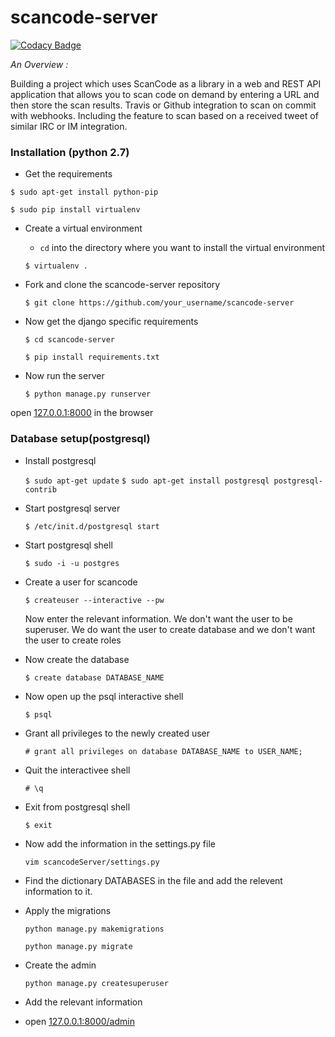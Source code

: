 # scancode-server

[![Codacy Badge](https://api.codacy.com/project/badge/Grade/59da2f264a5947209f05303cfbe8a223)](https://www.codacy.com/app/RajuKoushik/scancode-server?utm_source=github.com&utm_medium=referral&utm_content=nexB/scancode-server&utm_campaign=badger)


*An Overview :* 

Building a project which uses ScanCode as a library in a web and REST API application that allows you to scan code on demand by entering a URL and then store the scan results. Travis or Github integration to scan on commit with webhooks. Including the feature to scan based on a received tweet of similar IRC or IM integration.

### Installation (python 2.7)

- Get the requirements

`$ sudo apt-get install python-pip`

`$ sudo pip install virtualenv`

- Create a virtual environment

	- `cd` into the directory where you want to install the virtual environment
  
  	`$ virtualenv .`
  
- Fork and clone the scancode-server repository

	`$ git clone https://github.com/your_username/scancode-server`

- Now get the django specific requirements 
 	
	`$ cd scancode-server`
  
  	`$ pip install requirements.txt`

- Now run the server 
 	
	`$ python manage.py runserver`

open [127.0.0.1:8000](127.0.0.1:8000) in the browser

### Database setup(postgresql)

- Install postgresql

	`$ sudo apt-get update`
	`$ sudo apt-get install postgresql postgresql-contrib`

- Start postgresql server
	
	`$ /etc/init.d/postgresql start`

- Start postgresql shell
	
	`$ sudo -i -u postgres`

- Create a user for scancode
	
	`$ createuser --interactive --pw`

	Now enter the relevant information. We don't want the user to be superuser. We do want the user to create database and we don't want the user to create roles

- Now create the database
	
	`$ create database DATABASE_NAME`

- Now open up the psql interactive shell
	
	`$ psql`

- Grant all privileges to the newly created user
	
	`# grant all privileges on database DATABASE_NAME to USER_NAME;`

- Quit the interactivee shell
	
	`# \q`

- Exit from postgresql shell
	
	`$ exit`

- Now add the information in the settings.py file

	`vim scancodeServer/settings.py`

- Find the dictionary DATABASES in the file and add the relevent information to it.

- Apply the migrations

	`python manage.py makemigrations`

	`python manage.py migrate`

- Create the admin

	`python manage.py createsuperuser`

- Add the relevant information

- open [127.0.0.1:8000/admin](127.0.0.1:8000/admin)
